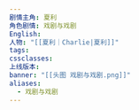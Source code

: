 ```yaml
---
剧情主角: 夏利
角色剧情: 戏剧与戏剧
English: 
人物: "[[夏利｜Charlie|夏利]]"
tags: 
cssclasses: 
上线版本: 
banner: "[[头图 戏剧与戏剧.png]]"
aliases:
  - 戏剧与戏剧
---
```

